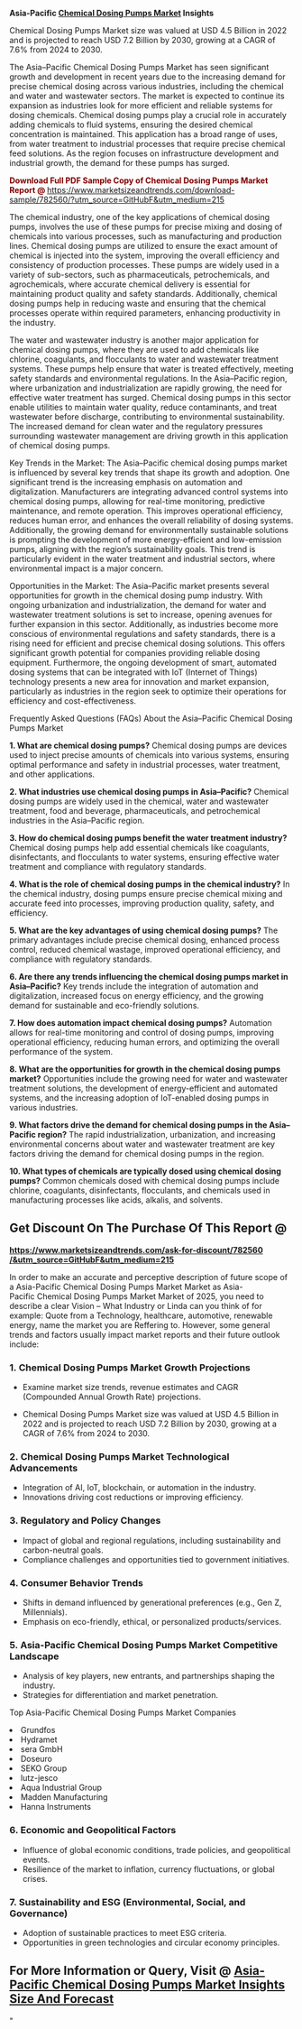 <p><strong>Asia-Pacific&nbsp;<a href=""https://www.marketsizeandtrends.com/download-sample/782560/&amp;utm_source=GitHubF&amp;utm_medium=215"">Chemical Dosing Pumps Market</a> Insights</strong></p><p>Chemical Dosing Pumps Market size was valued at USD 4.5 Billion in 2022 and is projected to reach USD 7.2 Billion by 2030, growing at a CAGR of 7.6% from 2024 to 2030.</p><p><p>The Asia–Pacific Chemical Dosing Pumps Market has seen significant growth and development in recent years due to the increasing demand for precise chemical dosing across various industries, including the chemical and water and wastewater sectors. The market is expected to continue its expansion as industries look for more efficient and reliable systems for dosing chemicals. Chemical dosing pumps play a crucial role in accurately adding chemicals to fluid systems, ensuring the desired chemical concentration is maintained. This application has a broad range of uses, from water treatment to industrial processes that require precise chemical feed solutions. As the region focuses on infrastructure development and industrial growth, the demand for these pumps has surged. <p><strong><span style="color: #800000;">Download Full PDF Sample Copy of Chemical Dosing Pumps Market Report @</span>&nbsp;</strong><a href="https://www.marketsizeandtrends.com/download-sample/782560/?utm_source=GitHubF&amp;utm_medium=215" target="_blank">https://www.marketsizeandtrends.com/download-sample/782560/?utm_source=GitHubF&amp;utm_medium=215</a></p></p><p>The chemical industry, one of the key applications of chemical dosing pumps, involves the use of these pumps for precise mixing and dosing of chemicals into various processes, such as manufacturing and production lines. Chemical dosing pumps are utilized to ensure the exact amount of chemical is injected into the system, improving the overall efficiency and consistency of production processes. These pumps are widely used in a variety of sub-sectors, such as pharmaceuticals, petrochemicals, and agrochemicals, where accurate chemical delivery is essential for maintaining product quality and safety standards. Additionally, chemical dosing pumps help in reducing waste and ensuring that the chemical processes operate within required parameters, enhancing productivity in the industry.<p>The water and wastewater industry is another major application for chemical dosing pumps, where they are used to add chemicals like chlorine, coagulants, and flocculants to water and wastewater treatment systems. These pumps help ensure that water is treated effectively, meeting safety standards and environmental regulations. In the Asia–Pacific region, where urbanization and industrialization are rapidly growing, the need for effective water treatment has surged. Chemical dosing pumps in this sector enable utilities to maintain water quality, reduce contaminants, and treat wastewater before discharge, contributing to environmental sustainability. The increased demand for clean water and the regulatory pressures surrounding wastewater management are driving growth in this application of chemical dosing pumps.<p>Key Trends in the Market: The Asia–Pacific chemical dosing pumps market is influenced by several key trends that shape its growth and adoption. One significant trend is the increasing emphasis on automation and digitalization. Manufacturers are integrating advanced control systems into chemical dosing pumps, allowing for real-time monitoring, predictive maintenance, and remote operation. This improves operational efficiency, reduces human error, and enhances the overall reliability of dosing systems. Additionally, the growing demand for environmentally sustainable solutions is prompting the development of more energy-efficient and low-emission pumps, aligning with the region’s sustainability goals. This trend is particularly evident in the water treatment and industrial sectors, where environmental impact is a major concern.<p>Opportunities in the Market: The Asia–Pacific market presents several opportunities for growth in the chemical dosing pump industry. With ongoing urbanization and industrialization, the demand for water and wastewater treatment solutions is set to increase, opening avenues for further expansion in this sector. Additionally, as industries become more conscious of environmental regulations and safety standards, there is a rising need for efficient and precise chemical dosing solutions. This offers significant growth potential for companies providing reliable dosing equipment. Furthermore, the ongoing development of smart, automated dosing systems that can be integrated with IoT (Internet of Things) technology presents a new area for innovation and market expansion, particularly as industries in the region seek to optimize their operations for efficiency and cost-effectiveness.<p>Frequently Asked Questions (FAQs) About the Asia–Pacific Chemical Dosing Pumps Market</p><p><strong>1. What are chemical dosing pumps?</strong> Chemical dosing pumps are devices used to inject precise amounts of chemicals into various systems, ensuring optimal performance and safety in industrial processes, water treatment, and other applications.</p><p><strong>2. What industries use chemical dosing pumps in Asia–Pacific?</strong> Chemical dosing pumps are widely used in the chemical, water and wastewater treatment, food and beverage, pharmaceuticals, and petrochemical industries in the Asia–Pacific region.</p><p><strong>3. How do chemical dosing pumps benefit the water treatment industry?</strong> Chemical dosing pumps help add essential chemicals like coagulants, disinfectants, and flocculants to water systems, ensuring effective water treatment and compliance with regulatory standards.</p><p><strong>4. What is the role of chemical dosing pumps in the chemical industry?</strong> In the chemical industry, dosing pumps ensure precise chemical mixing and accurate feed into processes, improving production quality, safety, and efficiency.</p><p><strong>5. What are the key advantages of using chemical dosing pumps?</strong> The primary advantages include precise chemical dosing, enhanced process control, reduced chemical wastage, improved operational efficiency, and compliance with regulatory standards.</p><p><strong>6. Are there any trends influencing the chemical dosing pumps market in Asia–Pacific?</strong> Key trends include the integration of automation and digitalization, increased focus on energy efficiency, and the growing demand for sustainable and eco-friendly solutions.</p><p><strong>7. How does automation impact chemical dosing pumps?</strong> Automation allows for real-time monitoring and control of dosing pumps, improving operational efficiency, reducing human errors, and optimizing the overall performance of the system.</p><p><strong>8. What are the opportunities for growth in the chemical dosing pumps market?</strong> Opportunities include the growing need for water and wastewater treatment solutions, the development of energy-efficient and automated systems, and the increasing adoption of IoT-enabled dosing pumps in various industries.</p><p><strong>9. What factors drive the demand for chemical dosing pumps in the Asia–Pacific region?</strong> The rapid industrialization, urbanization, and increasing environmental concerns about water and wastewater treatment are key factors driving the demand for chemical dosing pumps in the region.</p><p><strong>10. What types of chemicals are typically dosed using chemical dosing pumps?</strong> Common chemicals dosed with chemical dosing pumps include chlorine, coagulants, disinfectants, flocculants, and chemicals used in manufacturing processes like acids, alkalis, and solvents.</p></p><h2><strong>Get Discount On The Purchase Of This Report @&nbsp;</strong></h2><p><strong><a href=""https://www.marketsizeandtrends.com/ask-for-discount/782560/&amp;utm_source=GitHubF&amp;utm_medium=215"" target=""_blank"">https://www.marketsizeandtrends.com/ask-for-discount/782560<br />/&amp;utm_source=GitHubF&amp;utm_medium=215</a></strong></p><p>In order to make an accurate and perceptive description of future scope of a Asia-Pacific&nbsp;Chemical Dosing Pumps Market Market as Asia-Pacific&nbsp;Chemical Dosing Pumps Market Market of 2025, you need to describe a clear Vision &ndash; What Industry or Linda can you think of for example: Quote from a Technology, healthcare, automotive, renewable energy, name the market you are Reffering to. However, some general trends and factors usually impact market reports and their future outlook include:</p><h3>1.&nbsp;<strong>Chemical Dosing Pumps Market Growth Projections</strong></h3><ul><li>Examine market size trends, revenue estimates and CAGR (Compounded Annual Growth Rate) projections.</li><li><p>Chemical Dosing Pumps Market size was valued at USD 4.5 Billion in 2022 and is projected to reach USD 7.2 Billion by 2030, growing at a CAGR of 7.6% from 2024 to 2030.</p></li></ul><h3>2.&nbsp;<strong>Chemical Dosing Pumps Market Technological Advancements</strong></h3><ul><li>Integration of AI, IoT, blockchain, or automation in the industry.</li><li>Innovations driving cost reductions or improving efficiency.</li></ul><h3>3.&nbsp;<strong>Regulatory and Policy Changes</strong></h3><ul><li>Impact of global and regional regulations, including sustainability and carbon-neutral goals.</li><li>Compliance challenges and opportunities tied to government initiatives.</li></ul><h3>4.&nbsp;<strong>Consumer Behavior Trends</strong></h3><ul><li>Shifts in demand influenced by generational preferences (e.g., Gen Z, Millennials).</li><li>Emphasis on eco-friendly, ethical, or personalized products/services.</li></ul><h3>5.&nbsp;<strong>Asia-Pacific Chemical Dosing Pumps Market Competitive Landscape</strong></h3><ul><li>Analysis of key players, new entrants, and partnerships shaping the industry.</li><li>Strategies for differentiation and market penetration.</li></ul><p data-pm-slice=""1 1 []"">Top Asia-Pacific Chemical Dosing Pumps Market Companies</p><div data-test-id=""""><p><li> Grundfos</li><li> Hydramet</li><li> sera GmbH</li><li> Doseuro</li><li> SEKO Group</li><li> lutz-jesco</li><li> Aqua Industrial Group</li><li> Madden Manufacturing</li><li> Hanna Instruments</li></p></div><h3>6.&nbsp;<strong>Economic and Geopolitical Factors</strong></h3><ul><li>Influence of global economic conditions, trade policies, and geopolitical events.</li><li>Resilience of the market to inflation, currency fluctuations, or global crises.</li></ul><h3>7.&nbsp;<strong>Sustainability and ESG (Environmental, Social, and Governance)</strong></h3><ul><li>Adoption of sustainable practices to meet ESG criteria.</li><li>Opportunities in green technologies and circular economy principles.</li></ul><h2><strong>For More Information or Query, Visit @&nbsp;</strong><a href=""https://www.verifiedmarketreports.com/product/chemical-dosing-pumps-market/"" target=""_blank"">Asia-Pacific Chemical Dosing Pumps Market Insights Size And Forecast</a></h2>"
